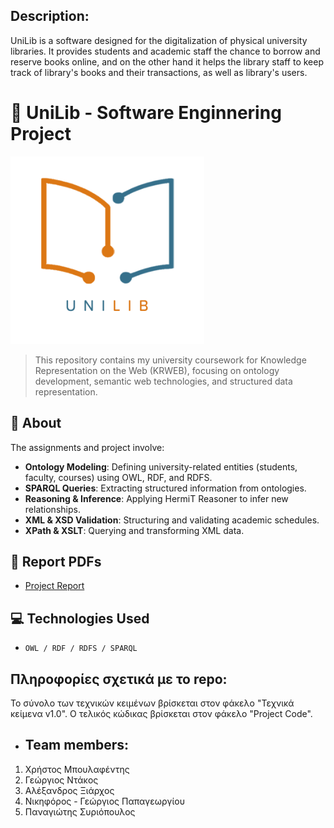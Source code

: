 ## Description:
UniLib is a software designed for the digitalization of physical university libraries. It provides students and academic staff the chance
to borrow and reserve books online, and on the other hand it helps the library staff to keep track of library's books and their transactions,
as well as library's users.



# 📌 UniLib - Software Enginnering Project
<img src="https://github.com/TehWinnerGR/UniLib/blob/main/UniLib_logo.png" width="310" height="300">

> This repository contains my university coursework for Knowledge Representation on the Web (KRWEB), focusing on ontology development, semantic web technologies, and structured data representation.


## 📜 About
The assignments and project involve:

- **Ontology Modeling**: Defining university-related entities (students, faculty, courses) using OWL, RDF, and RDFS.
- **SPARQL Queries**: Extracting structured information from ontologies.
- **Reasoning & Inference**: Applying HermiT Reasoner to infer new relationships.
- **XML & XSD Validation**: Structuring and validating academic schedules.
- **XPath & XSLT**: Querying and transforming XML data.


## 📑 Report PDFs
- [Project Report]([./reports/project-report.pdf](https://github.com/alex-xiarchos/ceid-krweb/blob/main/KRWEB_PROJECT_report.pdf))


## 💻 Technologies Used
- `OWL / RDF / RDFS / SPARQL`

## Πληροφορίες σχετικά με το repo:
Το σύνολο των τεχνικών κειμένων βρίσκεται στον φάκελο "Τεχνικά κείμενα v1.0".
Ο τελικός κώδικας βρίσκεται στον φάκελο "Project Code".


- ## Team members:
1. Χρήστος Μπουλαφέντης
2. Γεώργιος Ντάκος
3. Αλέξανδρος Ξιάρχος
4. Νικηφόρος - Γεώργιος Παπαγεωργίου
5. Παναγιώτης Συριόπουλος
